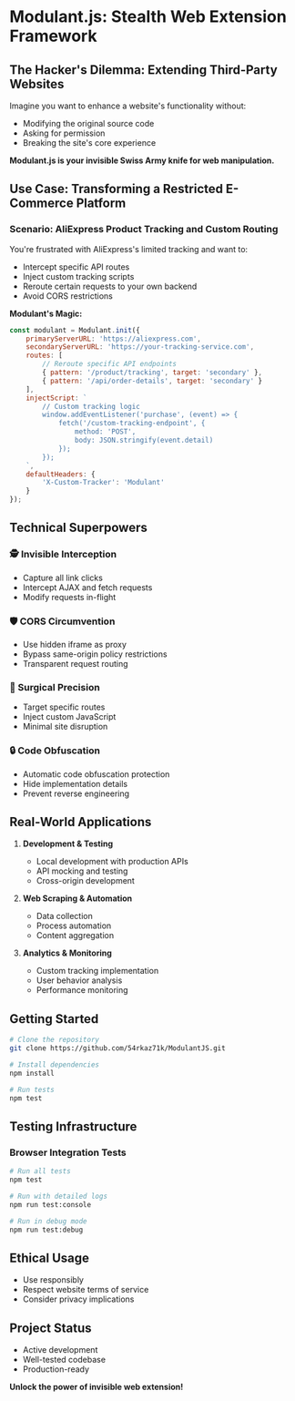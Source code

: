 # Modulant.js: Stealth Web Extension Framework

## The Hacker's Dilemma: Extending Third-Party Websites

Imagine you want to enhance a website's functionality without:
- Modifying the original source code
- Asking for permission
- Breaking the site's core experience

**Modulant.js is your invisible Swiss Army knife for web manipulation.**

## Use Case: Transforming a Restricted E-Commerce Platform

### Scenario: AliExpress Product Tracking and Custom Routing

You're frustrated with AliExpress's limited tracking and want to:
- Intercept specific API routes
- Inject custom tracking scripts
- Reroute certain requests to your own backend
- Avoid CORS restrictions

**Modulant's Magic:**
```javascript
const modulant = Modulant.init({
    primaryServerURL: 'https://aliexpress.com',
    secondaryServerURL: 'https://your-tracking-service.com',
    routes: [
        // Reroute specific API endpoints
        { pattern: '/product/tracking', target: 'secondary' },
        { pattern: '/api/order-details', target: 'secondary' }
    ],
    injectScript: `
        // Custom tracking logic
        window.addEventListener('purchase', (event) => {
            fetch('/custom-tracking-endpoint', {
                method: 'POST',
                body: JSON.stringify(event.detail)
            });
        });
    `,
    defaultHeaders: {
        'X-Custom-Tracker': 'Modulant'
    }
});
```

## Technical Superpowers

### 🕵️ Invisible Interception
- Capture all link clicks
- Intercept AJAX and fetch requests
- Modify requests in-flight

### 🛡️ CORS Circumvention
- Use hidden iframe as proxy
- Bypass same-origin policy restrictions
- Transparent request routing

### 🧬 Surgical Precision
- Target specific routes
- Inject custom JavaScript
- Minimal site disruption

### 🔒 Code Obfuscation
- Automatic code obfuscation protection
- Hide implementation details
- Prevent reverse engineering

## Real-World Applications

1. **Development & Testing**
   - Local development with production APIs
   - API mocking and testing
   - Cross-origin development

2. **Web Scraping & Automation**
   - Data collection
   - Process automation
   - Content aggregation

3. **Analytics & Monitoring**
   - Custom tracking implementation
   - User behavior analysis
   - Performance monitoring

## Getting Started

```bash
# Clone the repository
git clone https://github.com/54rkaz71k/ModulantJS.git

# Install dependencies
npm install

# Run tests
npm test
```

## Testing Infrastructure

### Browser Integration Tests
```bash
# Run all tests
npm test

# Run with detailed logs
npm run test:console

# Run in debug mode
npm run test:debug
```

## Ethical Usage
- Use responsibly
- Respect website terms of service
- Consider privacy implications

## Project Status
- Active development
- Well-tested codebase
- Production-ready

**Unlock the power of invisible web extension!**
